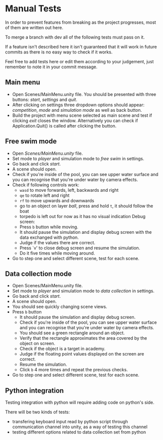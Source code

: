 # Manual Tests

In order to prevent features from breaking as the project progresses, most of them are written out here. 

To merge a branch with dev all of the following tests must pass on it. 

If a feature isn't described here it isn't guaranteed that it will work in future commits as there is no easy way to check if it works. 

Feel free to add tests here or edit them according to your judgement, just remember to note it in your commit message.

## Main menu
- Open Scenes/MainMenu.unity file. You should be presented with three buttons: *start*, *settings* and *quit*.
- After clicking on settings three dropdown options should appear: *competition*, *mode* and *simulation mode* as well as back button.
- Build the project with menu scene selected as main scene and test if clicking *exit* closes the window. Alternatively you can check if Application.Quit() is called after clicking the button.

## Free swim mode
- Open *Scenes/MainMenu.unity* file.
- Set mode to *player* and simulation mode to *free swim* in settings.
- Go back and click *start*.
- A scene should open.
- Check if you're inside of the pool, you can see upper water surface and you can recognise that you're under water by camera effects.
- Check if following controls work:
	- `wasd` to move forwards, left, backwards and right
	- `qe` to rotate left and right
	- `rf` to move upwards and downwards
	- go to an object on layer *ball*, press and hold `t`, it should follow the boat
	- torpedo is left out for now as it has no visual indication
Debug screen:
	- Press `b` button while moving.
	- It should pause the simulation and display debug screen with the data exchanged with python. 
	- Judge if the values there are correct. 
	- Press `v' to close debug screen and resume the simulation.
	- Do it five times while moving around.
- Go to step one and select different scene, test for each scene.

## Data collection mode
- Open Scenes/MainMenu.unity file.
- Set mode to *player* and simulation mode to *data collection* in settings.
- Go back and click *start*.
- A scene should open.
- You should see quickly changing scene views.
- Press `b` button
	- It should pause the simulation and display debug screen.
	- Check if you're inside of the pool, you can see upper water surface and you can recognise that you're under water by camera effects.
	- You should see a green rectangle around an object.
	- Verify that the rectangle approximates the area covered by the object on screen. 
	- Check if the object is a target in academy.
	- Judge if the floating point values displayed on the screen are correct. 
	- Resume the simulation.
	- Click `b` 4 more times and repeat the previous checks.
- Go to step one and select different scene, test for each scene.

## Python integration

Testing integration with python will require adding code on python's side. 

There will be two kinds of tests:
- transfering keyboard input read by python script through communication channel into unity, as a way of testing this channel
- testing different options related to data collection set from python